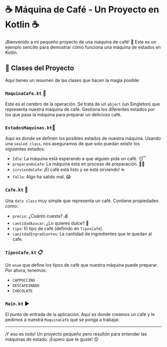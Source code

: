 # ☕ Máquina de Café - Un Proyecto en Kotlin ☕

¡Bienvenido a mi pequeño proyecto de una máquina de café! 🌟 Este es un ejemplo sencillo para demostrar cómo funciona una máquina de estados en Kotlin.

## 🚀 Clases del Proyecto

Aquí tienes un resumen de las clases que hacen la magia posible:

### `MaquinaCafe.kt` 🤖

Este es el cerebro de la operación. Se trata de un `object` (un Singleton) que representa nuestra máquina de café. Gestiona los diferentes estados por los que pasa la máquina para preparar un delicioso café.

### `EstadosMaquinas.kt`🚦

Aquí es donde se definen los posibles estados de nuestra máquina. Usando una `sealed class`, nos aseguramos de que solo puedan existir los siguientes estados:

-   `Idle`: La máquina está esperando a que alguien pida un café. 😴
-   `preparandoCafe`: La máquina está en proceso de preparación. 👨‍🍳
-   `sirviendoCafe`: ¡El café está listo y se está sirviendo! ☕
-   `fallo`: Algo ha salido mal. 😱

### `Cafe.kt` 📝

Una `data class` muy simple que representa un café. Contiene propiedades como:

-   `precio`: ¿Cuánto cuesta? 💰
-   `cantidadAzucar`: ¿Lo quieres dulce? 🍬
-   `tipo`: El tipo de café (definido en `TiposCafe`).
-   `canitdadIngredientes`: La cantidad de ingredientes que le quedan al cafe.

### `TiposCafe.kt` 📋

Un `enum` que define los tipos de café que nuestra máquina puede preparar. Por ahora, tenemos:

-   `CAPPUCCINO`
-   `DESCAFEINADO`
-   `CHOCOLATE`

### `Main.kt` ▶️

El punto de entrada de la aplicación. Aquí es donde creamos un café y le pedimos a nuestra `MaquinaCafe` que se ponga a trabajar.

---

¡Y eso es todo! Un proyecto pequeño pero resultón para entender las máquinas de estado. ¡Espero que te guste! 😊
